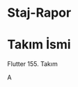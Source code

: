 # Staj-Rapor




# Takım İsmi
Flutter 155. Takım  








































































A
